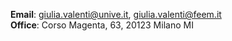 __Email__: [giulia.valenti@unive.it](giulia.valenti@unive.it), [giulia.valenti@feem.it](giulia.valenti@feem.it)  
__Office__: Corso Magenta, 63, 20123 Milano MI


